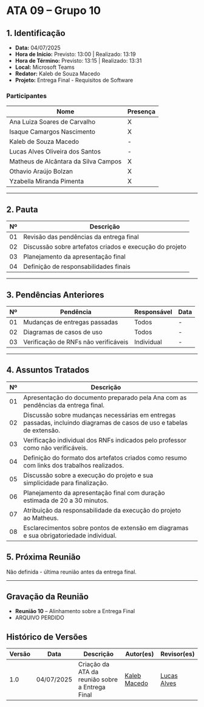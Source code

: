 # ATA 09 – Grupo 10

## 1. Identificação

-   **Data:** 04/07/2025
-   **Hora de Início:** Previsto: 13:00 | Realizado: 13:19
-   **Hora de Término:** Previsto: 13:15 | Realizado: 13:31
-   **Local:** Microsoft Teams
-   **Redator:** Kaleb de Souza Macedo
-   **Projeto:** Entrega Final - Requisitos de Software

### Participantes

| Nome                                     | Presença |
|------------------------------------------|----------|
| Ana Luiza Soares de Carvalho             | X        |
| Isaque Camargos Nascimento               | X        |
| Kaleb de Souza Macedo                    | -        |
| Lucas Alves Oliveira dos Santos          | -        |
| Matheus de Alcântara da Silva Campos     | X        |
| Othavio Araújo Bolzan                    | X        |
| Yzabella Miranda Pimenta                 | X        |

---

## 2. Pauta

| Nº  | Descrição                                              |
|-----|--------------------------------------------------------|
| 01  | Revisão das pendências da entrega final               |
| 02  | Discussão sobre artefatos criados e execução do projeto |
| 03  | Planejamento da apresentação final                     |
| 04  | Definição de responsabilidades finais                 |

---

## 3. Pendências Anteriores

| Nº  | Pendência                                     | Responsável | Data |
|-----|-----------------------------------------------|-------------|------|
| 01  | Mudanças de entregas passadas                 | Todos       | -    |
| 02  | Diagramas de casos de uso                     | Todos       | -    |
| 03  | Verificação de RNFs não verificáveis         | Individual  | -    |

---

## 4. Assuntos Tratados

| Nº  | Descrição                                                                                                                     |          |
|-----|-------------------------------------------------------------------------------------------------------------------------------|--------------|
| 01  | Apresentação do documento preparado pela Ana com as pendências da entrega final.                                             | 
| 02  | Discussão sobre mudanças necessárias em entregas passadas, incluindo diagramas de casos de uso e tabelas de extensão.       | 
| 03  | Verificação individual dos RNFs indicados pelo professor como não verificáveis.                                              | 
| 04  | Definição do formato dos artefatos criados como resumo com links dos trabalhos realizados.                                   | 
| 05  | Discussão sobre a execução do projeto e sua simplicidade para finalização.                                                   | 
| 06  | Planejamento da apresentação final com duração estimada de 20 a 30 minutos.                                                  | 
| 07  | Atribuição da responsabilidade da execução do projeto ao Matheus.                                                            | 
| 08  | Esclarecimentos sobre pontos de extensão em diagramas e sua obrigatoriedade individual.                                      | 

## 5. Próxima Reunião

Não definida - última reunião antes da entrega final.

---

## Gravação da Reunião

- **Reunião 10** – Alinhamento sobre a Entrega Final
- ARQUIVO PERDIDO

## Histórico de Versões

| Versão | Data       | Descrição                                    | Autor(es)                                          | Revisor(es)                                    |
|--------|------------|----------------------------------------------|----------------------------------------------------|------------------------------------------------|
| 1.0    | 04/07/2025 | Criação da ATA da reunião sobre a Entrega Final | [Kaleb Macedo](https://github.com/kalebmacedo) | [Lucas Alves](https://github.com/LucasAlves71) |